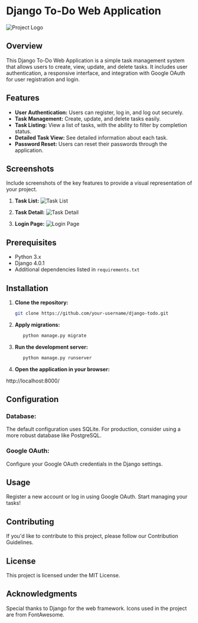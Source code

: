 # Django To-Do Web Application

![Project Logo](path/to/your/logo.png)

## Overview

This Django To-Do Web Application is a simple task management system that allows users to create, view, update, and delete tasks. It includes user authentication, a responsive interface, and integration with Google OAuth for user registration and login.

## Features

- **User Authentication:** Users can register, log in, and log out securely.
- **Task Management:** Create, update, and delete tasks easily.
- **Task Listing:** View a list of tasks, with the ability to filter by completion status.
- **Detailed Task View:** See detailed information about each task.
- **Password Reset:** Users can reset their passwords through the application.

## Screenshots

Include screenshots of the key features to provide a visual representation of your project.

1. **Task List:**
   ![Task List](screenshots/task_list.png)

2. **Task Detail:**
   ![Task Detail](screenshots/task_detail.png)

3. **Login Page:**
   ![Login Page](screenshots/login_page.png)

## Prerequisites

- Python 3.x
- Django 4.0.1
- Additional dependencies listed in `requirements.txt`

## Installation

1. **Clone the repository:**

   ```bash
   git clone https://github.com/your-username/django-todo.git

2. **Apply migrations:**

   ```bash
      python manage.py migrate

3. **Run the development server:**


   ```bash
      python manage.py runserver
   
3. **Open the application in your browser:**

http://localhost:8000/

## Configuration
### Database:
The default configuration uses SQLite. For production, consider using a more robust database like PostgreSQL.

### Google OAuth:
Configure your Google OAuth credentials in the Django settings.

## Usage
Register a new account or log in using Google OAuth.
Start managing your tasks!

## Contributing
If you'd like to contribute to this project, please follow our Contribution Guidelines.

## License
This project is licensed under the MIT License.

## Acknowledgments
Special thanks to Django for the web framework.
Icons used in the project are from FontAwesome.
